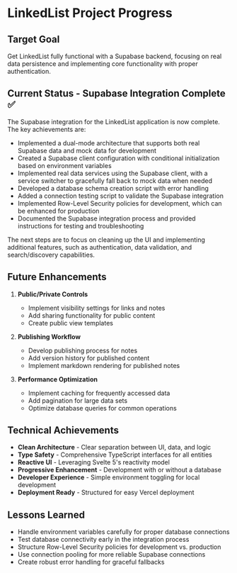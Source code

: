 # LinkedList Project Progress

## Target Goal
Get LinkedList fully functional with a Supabase backend, focusing on real data persistence and implementing core functionality with proper authentication.

## Current Status - Supabase Integration Complete ✅

The Supabase integration for the LinkedList application is now complete. The key achievements are:

- Implemented a dual-mode architecture that supports both real Supabase data and mock data for development
- Created a Supabase client configuration with conditional initialization based on environment variables
- Implemented real data services using the Supabase client, with a service switcher to gracefully fall back to mock data when needed
- Developed a database schema creation script with error handling
- Added a connection testing script to validate the Supabase integration
- Implemented Row-Level Security policies for development, which can be enhanced for production
- Documented the Supabase integration process and provided instructions for testing and troubleshooting

The next steps are to focus on cleaning up the UI and implementing additional features, such as authentication, data validation, and search/discovery capabilities.

## Future Enhancements

1. **Public/Private Controls**
   - Implement visibility settings for links and notes
   - Add sharing functionality for public content
   - Create public view templates

2. **Publishing Workflow**
   - Develop publishing process for notes
   - Add version history for published content
   - Implement markdown rendering for published notes

3. **Performance Optimization**
   - Implement caching for frequently accessed data
   - Add pagination for large data sets
   - Optimize database queries for common operations

## Technical Achievements

- **Clean Architecture** - Clear separation between UI, data, and logic
- **Type Safety** - Comprehensive TypeScript interfaces for all entities
- **Reactive UI** - Leveraging Svelte 5's reactivity model
- **Progressive Enhancement** - Development with or without a database
- **Developer Experience** - Simple environment toggling for local development
- **Deployment Ready** - Structured for easy Vercel deployment

## Lessons Learned

- Handle environment variables carefully for proper database connections
- Test database connectivity early in the integration process
- Structure Row-Level Security policies for development vs. production
- Use connection pooling for more reliable Supabase connections
- Create robust error handling for graceful fallbacks